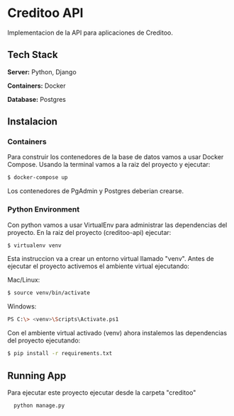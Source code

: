 
# Creditoo API

Implementacion de la API para aplicaciones de Creditoo.

## Tech Stack

**Server:** Python, Django

**Containers:** Docker

**Database:** Postgres

## Instalacion

### Containers
Para construir los contenedores de la base de datos vamos a usar Docker Compose. Usando la terminal vamos a la raiz del proyecto y ejecutar:

```bash
$ docker-compose up
```
Los contenedores de PgAdmin y Postgres deberian crearse.

### Python Environment
Con python vamos a usar VirtualEnv para administrar las dependencias del proyecto. En la raiz del proyecto (creditoo-api) ejecutar:

```bash
$ virtualenv venv
```
Esta instruccion va a crear un entorno virtual llamado "venv". Antes de ejecutar el proyecto activemos el ambiente virtual ejecutando:

Mac/Linux: 
```bash
$ source venv/bin/activate
```

Windows:
```bash
PS C:\> <venv>\Scripts\Activate.ps1
```

Con el ambiente virtual activado (venv) ahora instalemos las dependencias del proyecto ejecutando:

```bash
$ pip install -r requirements.txt
```

## Running App
Para ejecutar este proyecto ejecutar desde la carpeta "creditoo"

```bash
  python manage.py 
```

  